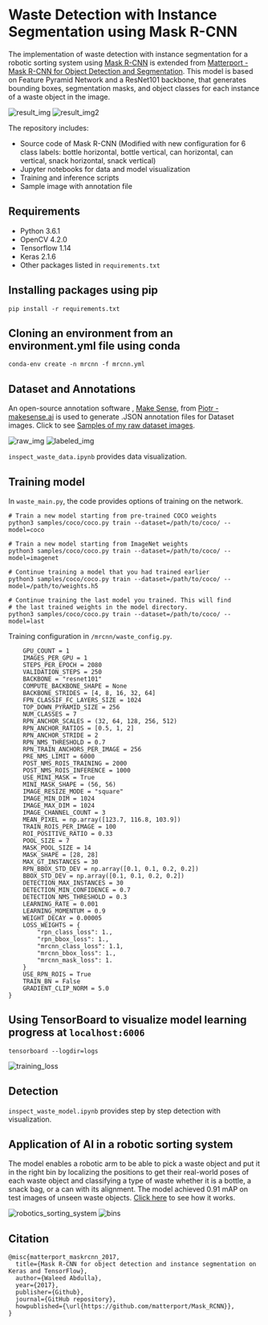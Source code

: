 # Waste Detection with Instance Segmentation using Mask R-CNN
The implementation of waste detection with instance segmentation for a robotic sorting system using 
[Mask R-CNN](https://arxiv.org/abs/1703.06870) is extended from [Matterport - Mask R-CNN for Object Detection and Segmentation](https://github.com/matterport/Mask_RCNN). This model is based on Feature Pyramid Network and a ResNet101 backbone, that generates bounding boxes, segmentation masks, and object classes for each instance of a waste object in the image. 

![result_img](/assets/result_img.png)
![result_img2](/assets/result_img2.png)

The repository includes:
- Source code of Mask R-CNN (Modified with new configuration for 6 class labels: bottle horizontal, bottle vertical, can horizontal, can vertical, snack horizontal, snack vertical)
- Jupyter notebooks for data and model visualization
- Training and inference scripts
- Sample image with annotation file

## Requirements
- Python 3.6.1
- OpenCV 4.2.0
- Tensorflow 1.14
- Keras 2.1.6
- Other packages listed in `requirements.txt`
## Installing packages using pip
```
pip install -r requirements.txt
```
## Cloning an environment from an environment.yml file using conda
```
conda-env create -n mrcnn -f mrcnn.yml
```
## Dataset and Annotations
An open-source annotation software , [Make Sense](https://www.makesense.ai/), from [Piotr - makesense.ai](https://github.com/SkalskiP/make-sense) is used to generate .JSON annotation files for Dataset images. Click to see [Samples of my raw dataset images](https://drive.google.com/drive/folders/1-xJjNR9B8QJW3Mw6G_OLPfguWCJtHTAk?usp=sharing).

![raw_img](/assets/raw_img.jpg)
![labeled_img](/assets/labeled_img.png)

```inspect_waste_data.ipynb``` provides data visualization.

## Training model 
In `waste_main.py`, the code provides options of training on the network.
```
# Train a new model starting from pre-trained COCO weights
python3 samples/coco/coco.py train --dataset=/path/to/coco/ --model=coco

# Train a new model starting from ImageNet weights
python3 samples/coco/coco.py train --dataset=/path/to/coco/ --model=imagenet

# Continue training a model that you had trained earlier
python3 samples/coco/coco.py train --dataset=/path/to/coco/ --model=/path/to/weights.h5

# Continue training the last model you trained. This will find
# the last trained weights in the model directory.
python3 samples/coco/coco.py train --dataset=/path/to/coco/ --model=last
```
Training configuration in `/mrcnn/waste_config.py`.
```{
    GPU_COUNT = 1
    IMAGES_PER_GPU = 1
    STEPS_PER_EPOCH = 2080
    VALIDATION_STEPS = 250
    BACKBONE = "resnet101"
    COMPUTE_BACKBONE_SHAPE = None
    BACKBONE_STRIDES = [4, 8, 16, 32, 64]
    FPN_CLASSIF_FC_LAYERS_SIZE = 1024
    TOP_DOWN_PYRAMID_SIZE = 256
    NUM_CLASSES = 7 
    RPN_ANCHOR_SCALES = (32, 64, 128, 256, 512)
    RPN_ANCHOR_RATIOS = [0.5, 1, 2]
    RPN_ANCHOR_STRIDE = 2
    RPN_NMS_THRESHOLD = 0.7
    RPN_TRAIN_ANCHORS_PER_IMAGE = 256
    PRE_NMS_LIMIT = 6000
    POST_NMS_ROIS_TRAINING = 2000
    POST_NMS_ROIS_INFERENCE = 1000
    USE_MINI_MASK = True
    MINI_MASK_SHAPE = (56, 56)
    IMAGE_RESIZE_MODE = "square"
    IMAGE_MIN_DIM = 1024
    IMAGE_MAX_DIM = 1024
    IMAGE_CHANNEL_COUNT = 3
    MEAN_PIXEL = np.array([123.7, 116.8, 103.9])
    TRAIN_ROIS_PER_IMAGE = 100
    ROI_POSITIVE_RATIO = 0.33
    POOL_SIZE = 7
    MASK_POOL_SIZE = 14
    MASK_SHAPE = [28, 28]
    MAX_GT_INSTANCES = 30 
    RPN_BBOX_STD_DEV = np.array([0.1, 0.1, 0.2, 0.2])
    BBOX_STD_DEV = np.array([0.1, 0.1, 0.2, 0.2])
    DETECTION_MAX_INSTANCES = 30
    DETECTION_MIN_CONFIDENCE = 0.7
    DETECTION_NMS_THRESHOLD = 0.3
    LEARNING_RATE = 0.001
    LEARNING_MOMENTUM = 0.9
    WEIGHT_DECAY = 0.00005
    LOSS_WEIGHTS = {
        "rpn_class_loss": 1.,
        "rpn_bbox_loss": 1.,
        "mrcnn_class_loss": 1.1,
        "mrcnn_bbox_loss": 1.,
        "mrcnn_mask_loss": 1.
    }
    USE_RPN_ROIS = True
    TRAIN_BN = False
    GRADIENT_CLIP_NORM = 5.0
}
```
## Using TensorBoard to visualize model learning progress at `localhost:6006`
```
tensorboard --logdir=logs
```

![training_loss](/assets/training_loss.png)

## Detection
```inspect_waste_model.ipynb``` provides step by step detection with visualization.
## Application of AI in a robotic sorting system
The model enables a robotic arm to be able to pick a waste object and put it in the right bin by localizing the positions to get their real-world poses of each waste object and classifying a type of waste whether it is a bottle, a snack bag, or a can with its alignment. The model achieved 0.91 mAP on test images of unseen waste objects. [Click here](https://drive.google.com/file/d/10tBnl9jbO7x6e_eqKj4Gk4imgKbYP2JA/view?usp=sharing) to see how it works.

![robotics_sorting_system](/assets/robotic_sorting_system.png)
![bins](/assets/bins.jpeg)

## Citation
```
@misc{matterport_maskrcnn_2017,
  title={Mask R-CNN for object detection and instance segmentation on Keras and TensorFlow},
  author={Waleed Abdulla},
  year={2017},
  publisher={Github},
  journal={GitHub repository},
  howpublished={\url{https://github.com/matterport/Mask_RCNN}},
}
```


